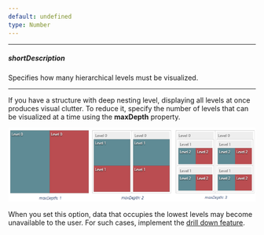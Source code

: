 ```yaml
---
default: undefined
type: Number
---
```

---
##### shortDescription
Specifies how many hierarchical levels must be visualized.

---
If you have a structure with deep nesting level, displaying all levels at once produces visual clutter. To reduce it, specify the number of levels that can be visualized at a time using the **maxDepth** property.

![DevExpress DevExtreme HTML5 TreeMap](/images/ChartJS/TreeMap_maxDepth.png)

When you set this option, data that occupies the lowest levels may become unavailable to the user. For such cases, implement the [drill down feature](/api-reference/20%20Data%20Visualization%20Widgets/dxTreeMap/6%20Node/3%20Methods/drillDown().md '/Documentation/ApiReference/Data_Visualization_Widgets/dxTreeMap/Node/Methods/#drillDown').